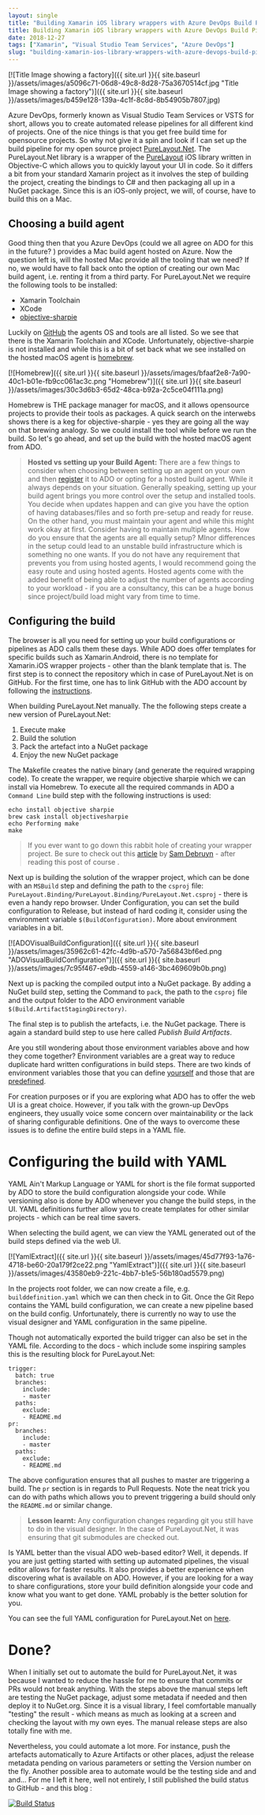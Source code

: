 ```yaml
---
layout: single
title: "Building Xamarin iOS library wrappers with Azure DevOps Build Pipelines"
title: Building Xamarin iOS library wrappers with Azure DevOps Build Pipelines
date: 2018-12-27
tags: ["Xamarin", "Visual Studio Team Services", "Azure DevOps"]
slug: "building-xamarin-ios-library-wrappers-with-azure-devops-build-pipelines"
---
```


[![Title Image showing a factory]({{ site.url }}{{ site.baseurl }}/assets/images/a5096c71-06d8-49c8-8d28-75a3670514cf.jpg "Title Image showing a factory")]({{ site.url }}{{ site.baseurl }}/assets/images/b459e128-139a-4c1f-8c8d-8b54905b7807.jpg)

Azure DevOps, formerly known as Visual Studio Team Services or VSTS for short, allows you to create automated release pipelines for all different kind of projects. One of the nice things is that you get free build time for opensource projects. So why not give it a spin and look if I can set up the build pipeline for my open source project [PureLayout.Net](https://github.com/mallibone/PureLayout.Net). The PureLayout.Net library is a wrapper of the [PureLayout](https://github.com/PureLayout/PureLayout) iOS library written in Objective-C which allows you to quickly layout your UI in code. So it differs a bit from your standard Xamarin project as it involves the step of building the project, creating the bindings to C# and then packaging all up in a NuGet package. Since this is an iOS-only project, we will, of course, have to build this on a Mac.
 
## Choosing a build agent
 
Good thing then that you Azure DevOps (could we all agree on ADO for this in the future? ) provides a Mac build agent hosted on Azure. Now the question left is, will the hosted Mac provide all the tooling that we need? If no, we would have to fall back onto the option of creating our own Mac build agent, i.e. renting it from a third party. For PureLayout.Net we require the following tools to be installed:
 
- Xamarin Toolchain
- XCode
- [objective-sharpie](https://docs.microsoft.com/en-us/xamarin/cross-platform/macios/binding/objective-sharpie/)

 
Luckily on [GitHub](https://github.com/Microsoft/azure-pipelines-image-generation/blob/master/images/macos/macos-Readme.md) the agents OS and tools are all listed. So we see that there is the Xamarin Toolchain and XCode. Unfortunately, objective-sharpie is not installed and while this is a bit of set back what we see installed on the hosted macOS agent is [homebrew](https://brew.sh/).
 
[![Homebrew]({{ site.url }}{{ site.baseurl }}/assets/images/bfaaf2e8-7a90-40c1-b01e-fb9cc061ac3c.png "Homebrew")]({{ site.url }}{{ site.baseurl }}/assets/images/30c3d6b3-65d2-48ca-b92a-2c5ce04f111a.png)
 
Homebrew is THE package manager for macOS, and it allows opensource projects to provide their tools as packages. A quick search on the interwebs shows there is a keg for objective-sharpie - yes they are going all the way on that brewing analogy. So we could install the tool while before we run the build. So let's go ahead, and set up the build with the hosted macOS agent from ADO.
 

> **Hosted vs setting up your Build Agent:** There are a few things to consider when choosing between setting up an agent on your own and then [register](https://docs.microsoft.com/en-us/azure/devops/pipelines/agents/v2-osx?view=vsts) it to ADO or opting for a hosted build agent. While it always depends on your situation. Generally speaking, setting up your build agent brings you more control over the setup and installed tools. You decide when updates happen and can give you have the option of having databases/files and so forth pre-setup and ready for reuse. On the other hand, you must maintain your agent and while this might work okay at first. Consider having to maintain multiple agents. How do you ensure that the agents are all equally setup? MInor differences in the setup could lead to an unstable build infrastructure which is something no one wants. If you do not have any requirement that prevents you from using hosted agents, I would recommend going the easy route and using hosted agents. Hosted agents come with the added benefit of being able to adjust the number of agents according to your workload - if you are a consultancy, this can be a huge bonus since project/build load might vary from time to time.

 
## Configuring the build
 
The browser is all you need for setting up your build configurations or pipelines as ADO calls them these days. While ADO does offer templates for specific builds such as Xamarin.Android, there is no template for Xamarin.iOS wrapper projects - other than the blank template that is. The first step is to connect the repository which in case of PureLayout.Net is on GitHub. For the first time, one has to link GitHub with the ADO account by following the [instructions](https://docs.microsoft.com/en-us/azure/devops/pipelines/build/ci-build-github?view=vsts).
 
When building PureLayout.Net manually. The the following steps create a new version of PureLayout.Net:

1. Execute make
2. Build the solution
3. Pack the artefact into a NuGet package
4. Enjoy the new NuGet package

 
The Makefile creates the native binary (and generate the required wrapping code). To create the wrapper, we require objective sharpie which we can install via Homebrew. To execute all the required commands in ADO a `Command Line` build step with the following instructions is used:
 

    echo install objective sharpie
    brew cask install objectivesharpie
    echo Performing make
    make



> If you ever want to go down this rabbit hole of creating your wrapper project. Be sure to check out this [article](https://www.chipsncookies.com/2016/creating-a-xamarin.ios-binding-project-for-dummies/) by [Sam Debruyn](https://twitter.com/S_Debruyn) - after reading this post of course .


Next up is building the solution of the wrapper project, which can be done with an `MSBuild` step and defining the path to the `csproj` file: `PureLayout.Binding/PureLayout.Binding/PureLayout.Net.csproj` - there is even a handy repo browser. Under Configuration, you can set the build configuration to Release, but instead of hard coding it, consider using the environment variable `$(BuildConfiguration)`. More about environment variables in a bit.

[![ADOVisualBuildConfiguration]({{ site.url }}{{ site.baseurl }}/assets/images/35962c61-42fc-4d9b-a570-7a56843bf6ed.png "ADOVisualBuildConfiguration")]({{ site.url }}{{ site.baseurl }}/assets/images/7c95f467-e9db-4559-a146-3bc469609b0b.png)

Next up is packing the compiled output into a NuGet package. By adding a NuGet build step, setting the Command to `pack`, the path to the `csproj` file and the output folder to the ADO environment variable `$(Build.ArtifactStagingDirectory)`.

The final step is to publish the artefacts, i.e. the NuGet package. There is again a standard build step to use here called *Publish Build Artifacts*.

Are you still wondering about those environment variables above and how they come together? Environment variables are a great way to reduce duplicate hard written configurations in build steps. There are two kinds of environment variables those that you can define [yourself](https://docs.microsoft.com/en-us/azure/devops/pipelines/process/variables?view=vsts&amp;tabs=yaml%2Cbatch) and those that are [predefined](https://docs.microsoft.com/en-us/azure/devops/pipelines/build/variables?view=vsts).

For creation purposes or if you are exploring what ADO has to offer the web UI is a great choice. However, if you talk with the grown-up DevOps engineers, they usually voice some concern over maintainability or the lack of sharing configurable definitions. One of the ways to overcome these issues is to define the entire build steps in a YAML file.

# Configuring the build with YAML

YAML Ain't Markup Language or YAML for short is the file format supported by ADO to store the build configuration alongside your code. While versioning also is done by ADO whenever you change the build steps, in the UI. YAML definitions further allow you to create templates for other similar projects - which can be real time savers.

When selecting the build agent, we can view the YAML generated out of the build steps defined via the web UI.

[![YamlExtract]({{ site.url }}{{ site.baseurl }}/assets/images/45d77f93-1a76-4718-be60-20a179f2ce22.png "YamlExtract")]({{ site.url }}{{ site.baseurl }}/assets/images/43580eb9-221c-4bb7-b1e5-56b180ad5579.png)

In the projects root folder, we can now create a file, e.g. `builddefinition.yaml` which we can then check in to Git. Once the Git Repo contains the YAML build configuration, we can create a new pipeline based on the build config. Unfortunately, there is currently no way to use the visual designer and YAML configuration in the same pipeline.

Though not automatically exported the build trigger can also be set in the YAML file. According to the docs - which include some inspiring samples this is the resulting block for PureLayout.Net:


    trigger:
      batch: true
      branches:
        include:
        - master
      paths:
        exclude:
        - README.md
    pr:
      branches:
        include:
        - master
      paths:
        exclude:
        - README.md


The above configuration ensures that all pushes to master are triggering a build. The `pr` section is in regards to Pull Requests. Note the neat trick you can do with paths which allows you to prevent triggering a build should only the `README.md` or similar change.


> **Lesson learnt:** Any configuration changes regarding git you still have to do in the visual designer. In the case of PureLayout.Net, it was ensuring that git submodules are checked out.


Is YAML better than the visual ADO web-based editor? Well, it depends. If you are just getting started with setting up automated pipelines, the visual editor allows for faster results. It also provides a better experience when discovering what is available on ADO. However, if you are looking for a way to share configurations, store your build definition alongside your code and know what you want to get done. YAML probably is the better solution for you.

You can see the full YAML configuration for PureLayout.Net on [here](https://github.com/mallibone/PureLayout.Net/blob/master/builddefinition.yaml).

# Done?

When I initially set out to automate the build for PureLayout.Net, it was because I wanted to reduce the hassle for me to ensure that commits or PRs would not break anything. With the steps above the manual steps left are testing the NuGet package, adjust some metadata if needed and then deploy it to NuGet.org. Since it is a visual library, I feel comfortable manually "testing" the result - which means as much as looking at a screen and checking the layout with my own eyes. The manual release steps are also totally fine with me.

Nevertheless, you could automate a lot more. For instance, push the artefacts automatically to Azure Artifacts or other places, adjust the release metadata pending on various parameters or setting the Version number on the fly. Another possible area to automate would be the testing side and and and... For me I left it here, well not entirely, I still published the build status to GitHub - and this blog :

[![Build Status](https://dev.azure.com/gnabber/PureLayout.Net/_apis/build/status/PureLayout.Net-CI?branchName=master)](https://dev.azure.com/gnabber/PureLayout.Net/_build/latest?definitionId=17?branchName=master)
